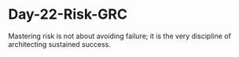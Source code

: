 # Day-22-Risk-GRC
Mastering risk is not about avoiding failure; it is the very discipline of architecting sustained success.
